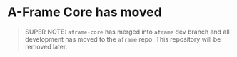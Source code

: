 # A-Frame Core has moved

> SUPER NOTE: `aframe-core` has merged into `aframe` dev branch and all development has moved to the `aframe` repo. This repository will be removed later.

